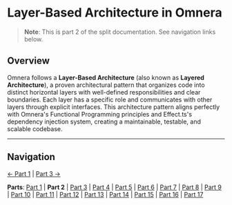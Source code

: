 # Layer-Based Architecture in Omnera

> **Note**: This is part 2 of the split documentation. See navigation links below.

## Overview

Omnera follows a **Layer-Based Architecture** (also known as **Layered Architecture**), a proven architectural pattern that organizes code into distinct horizontal layers with well-defined responsibilities and clear boundaries. Each layer has a specific role and communicates with other layers through explicit interfaces.
This architecture pattern aligns perfectly with Omnera's Functional Programming principles and Effect.ts's dependency injection system, creating a maintainable, testable, and scalable codebase.

---

## Navigation

[← Part 1](./01-start.md) | [Part 3 →](./03-what-is-layer-based-architecture.md)

**Parts**: [Part 1](./01-start.md) | **Part 2** | [Part 3](./03-what-is-layer-based-architecture.md) | [Part 4](./04-why-layer-based-architecture-for-omnera.md) | [Part 5](./05-omneras-four-layers.md) | [Part 6](./06-layer-1-presentation-layer-uiapi.md) | [Part 7](./07-layer-2-application-layer-use-casesorchestration.md) | [Part 8](./08-layer-3-domain-layer-business-logic.md) | [Part 9](./09-layer-4-infrastructure-layer-external-services.md) | [Part 10](./10-layer-communication-patterns.md) | [Part 11](./11-integration-with-functional-programming.md) | [Part 12](./12-testing-layer-based-architecture.md) | [Part 13](./13-file-structure.md) | [Part 14](./14-best-practices.md) | [Part 15](./15-common-pitfalls.md) | [Part 16](./16-resources-and-references.md) | [Part 17](./17-summary.md)

